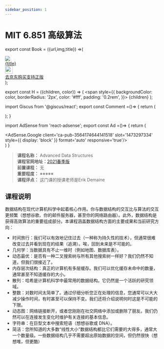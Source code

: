 ```yaml
---
sidebar_position: 1
---
```


# MIT 6.851 高级算法

export const Book = ({url,img,title}) =>(
<div class="bookitem">
  <a href={url} target="_blank" class="book-content">
    <div class="book-img">
      <img src={img} />
    </div>
    <div class="book-detail">
      <div class="book-title">{title}</div>
      <div class="boook-desc">
        <img width="25" height="25" src="https://hackweek-1251009918.cos.ap-shanghai.myqcloud.com/hackway/cs/jd.svg" />
        <div class="book-jd">去京东购买支持正版</div>
      </div>
    </div>
  </a>
  </div> 
);

export const H = ({children, color}) => (
  <span
    style={{
      backgroundColor: color,
      borderRadius: '2px',
      color: '#fff',
      padding: '0.2rem',
    }}>
    {children}
  </span>
);

import Giscus from '@giscus/react';
export const Comment =()=> {
  return (
   <div className="comments-container">
      <Giscus
        src="https://giscus.app/client.js"
        id="comments"
        repo="lidongyx/hackwaydoc"
        repoId="R_kgDOHUMOyA"
        category="Announcements"
        categoryId="DIC_kwDOHUMOyM4CPCtD"
        mapping="title"
        reactionsEnabled="1"
        emitMetadata="0"
        inputPosition="top"
        theme="light"
        lang="zh-CN"
        crossorigin="anonymous"
      />
    </div>
  );
}

import AdSense from 'react-adsense';
export const Ad =()=> {
  return (
    <div className="ad-container">
      <AdSense.Google
        client='ca-pub-3564174644141518'
        slot='1473297334'
        style={{ display: 'block' }}
        format='auto'
        responsive='true'/>
    </div>
  )
}

>**课程名称：** Advanced Data Structures   
**课程官网地址：**[2021春季版](http://courses.csail.mit.edu/6.851/spring21/)      
**前置课程：** 无  
**重要程度：** ※※※※※  
**课程评点：** 这门课的授课老师是Erik Demaine

## 课程说明
数据结构在现代计算机科学中起着核心作用。你与数据结构的交互比与算法的交互更频繁（想想谷歌、你的邮件服务器，甚至你的网络路由器）。此外，数据结构是获得高效算法的重要组成部分。本课程涵盖数据结构方面的主要成果和当前研究方向：

- 时间旅行：我们可以有效地记住过去（一种称为持久性的技术），但通常很难改变过去并看到现在的结果（追溯）。唉，回到未来是不可能的。
- 几何学：当数据具有不止一维时（例如地图、数据库表）。
- 动态最优：是否有一种二叉搜索树与所有其他搜索树一样好？我们仍然不知道，但我们很接近了。
- 内存层次结构：真正的计算机有多层缓存。我们可以优化缓存未命中的数量，通常甚至不知道缓存的大小。
- 散列：哈希是计算机科学中最常用的数据结构。它仍然是一个活跃的研究领域。
- 整数：对数时间太简单了。通过仔细分析您正在处理的信息，您通常可以大大减少操作时间，有时甚至可以保持不变。我们还将介绍说明何时这是不可能的下限。
- 动态图：网络链接断开，或者您刚刚在社交网络中添加或删除了朋友。我们仍然可以在连接发生变化时维护有关连接的基本信息。
- 字符串：在巨型文本中搜索短语（想想谷歌或 DNA）。
- 简洁：您所知道的大多数“线性大小”数据结构都比它们需要的大得多，通常大一个数量级。一些数据结构几乎不需要超出原始数据的空间，但仍然很快（想想堆，但更酷）


<Comment></Comment>
